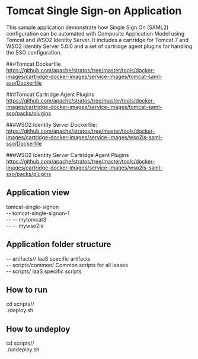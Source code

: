 Tomcat Single Sign-on Application
========================================
This sample application demonstrate how Single Sign On (SAML2) configuration can be automated with Composite
Application Model using Tomcat and WSO2 Identity Server. It includes a cartridge for Tomcat 7 and WSO2 Identity
Server 5.0.0 and a set of cartridge agent plugins for handling the SSO configuration.

###Tomcat Dockerfile
https://github.com/apache/stratos/tree/master/tools/docker-images/cartridge-docker-images/service-images/tomcat-saml-sso/Dockerfile

###Tomcat Cartridge Agent Plugins
https://github.com/apache/stratos/tree/master/tools/docker-images/cartridge-docker-images/service-images/tomcat-saml-sso/packs/plugins

###WSO2 Identity Server Dockerfile:
https://github.com/apache/stratos/tree/master/tools/docker-images/cartridge-docker-images/service-images/wso2is-saml-sso/Dockerfile

###WSO2 Identity Server Cartridge Agent Plugins
https://github.com/apache/stratos/tree/master/tools/docker-images/cartridge-docker-images/service-images/wso2is-saml-sso/packs/plugins

Application view
----------------
tomcat-single-signon            <br />
-- tomcat-single-signon-1       <br />
-- -- mytomcat3                 <br />
-- -- mywso2is                  <br />

Application folder structure
----------------------------
-- artifacts/<iaas>/ IaaS specific artifacts        <br />
-- scripts/common/ Common scripts for all iaases    <br />
-- scripts/<iaas> IaaS specific scripts             <br />

How to run
----------
cd scripts/<iaas>/              <br />
./deploy.sh                     <br />

How to undeploy
---------------
cd scripts/<iaas>/              <br />
./undeploy.sh                   <br />
